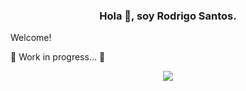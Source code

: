 
<h3 align="center">Hola 👋, soy Rodrigo Santos.</h3>

Welcome!

🚧 Work in progress... 🚧


   <p align="center">
   <img src="https://img.shields.io/badge/STATUS-EN%20DESAROLLO-green">
   </p>

